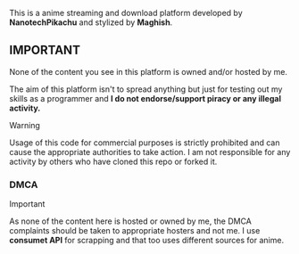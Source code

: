 This is a anime streaming and download platform developed by **NanotechPikachu** and stylized by **Maghish**.

## IMPORTANT 

None of the content you see in this platform is owned and/or hosted by me. 

The aim of this platform isn't to spread anything but just for testing out my skills as a programmer and **I do not endorse/support piracy or any illegal activity.**

> [!WARNING]
> Usage of this code for commercial purposes is strictly prohibited and can cause the appropriate authorities to take action. 
> I am not responsible for any activity by others who have cloned this repo or forked it.


### DMCA

> [!IMPORTANT]
> As none of the content here is hosted or owned by me, the DMCA complaints should be taken to appropriate hosters and not me. 
> I use **consumet API** for scrapping and that too uses different sources for anime.
